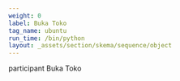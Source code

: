 ```yaml
---
weight: 0
label: Buka Toko
tag_name: ubuntu
run_time: /bin/python
layout: _assets/section/skema/sequence/object
---
```

participant Buka Toko

